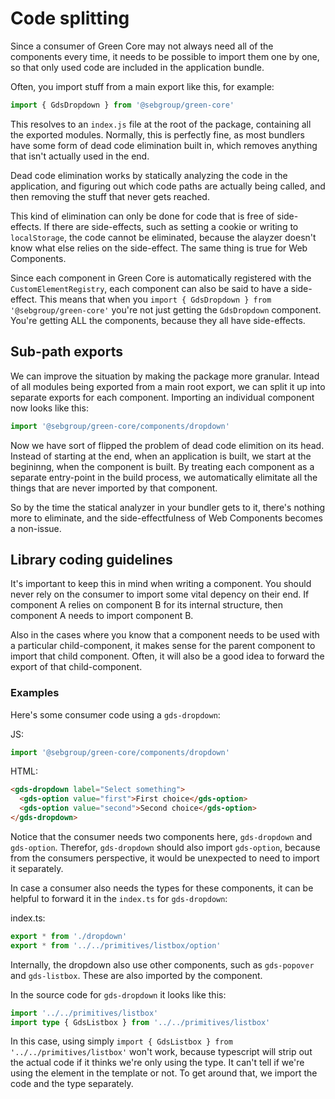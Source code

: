 # Code splitting

Since a consumer of Green Core may not always need all of the components every time, it needs to be possible to import them one by one, so that only used code are included in the application bundle.

Often, you import stuff from a main export like this, for example:

```ts
import { GdsDropdown } from '@sebgroup/green-core'
```

This resolves to an `index.js` file at the root of the package, containing all the exported modules. Normally, this is perfectly fine, as most bundlers have some form of dead code elimination built in, which removes anything that isn't actually used in the end.

Dead code elimination works by statically analyzing the code in the application, and figuring out which code paths are actually being called, and then removing the stuff that never gets reached.

This kind of elimination can only be done for code that is free of side-effects. If there are side-effects, such as setting a cookie or writing to `localStorage`, the code cannot be eliminated, because the alayzer doesn't know what else relies on the side-effect. The same thing is true for Web Components.

Since each component in Green Core is automatically registered with the `CustomElementRegistry`, each component can also be said to have a side-effect. This means that when you `import { GdsDropdown } from '@sebgroup/green-core'` you're not just getting the `GdsDropdown` component. You're getting ALL the components, because they all have side-effects.

## Sub-path exports

We can improve the situation by making the package more granular. Intead of all modules being exported from a main root export, we can split it up into separate exports for each component. Importing an individual component now looks like this:

```ts
import '@sebgroup/green-core/components/dropdown'
```

Now we have sort of flipped the problem of dead code elimition on its head. Instead of starting at the end, when an application is built, we start at the begininng, when the component is built. By treating each component as a separate entry-point in the build process, we automatically elimitate all the things that are never imported by that component.

So by the time the statical analyzer in your bundler gets to it, there's nothing more to eliminate, and the side-effectfulness of Web Components becomes a non-issue.

## Library coding guidelines

It's important to keep this in mind when writing a component. You should never rely on the consumer to import some vital depency on their end. If component A relies on component B for its internal structure, then component A needs to import component B.

Also in the cases where you know that a component needs to be used with a particular child-component, it makes sense for the parent component to import that child component. Often, it will also be a good idea to forward the export of that child-component.

### Examples

Here's some consumer code using a `gds-dropdown`:

JS:

```js
import '@sebgroup/green-core/components/dropdown'
```

HTML:

```html
<gds-dropdown label="Select something">
  <gds-option value="first">First choice</gds-option>
  <gds-option value="second">Second choice</gds-option>
</gds-dropdown>
```

Notice that the consumer needs two components here, `gds-dropdown` and `gds-option`. Therefor, `gds-dropdown` should also import `gds-option`, because from the consumers perspective, it would be unexpected to need to import it separately.

In case a consumer also needs the types for these components, it can be helpful to forward it in the `index.ts` for `gds-dropdown`:

index.ts:

```ts
export * from './dropdown'
export * from '../../primitives/listbox/option'
```

Internally, the dropdown also use other components, such as `gds-popover` and `gds-listbox`. These are also imported by the component.

In the source code for `gds-dropdown` it looks like this:

```ts
import '../../primitives/listbox'
import type { GdsListbox } from '../../primitives/listbox'
```

In this case, using simply `import { GdsListbox } from '../../primitives/listbox'` won't work, because typescript will strip out the actual code if it thinks we're only using the type. It can't tell if we're using the element in the template or not. To get around that, we import the code and the type separately.
